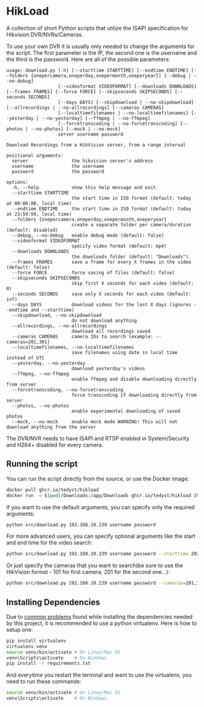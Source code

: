 # HikLoad

A collection of short Python scripts that utilize the ISAPI specification for Hikvision DVR/NVRs/Cameras.

To use your own DVR it is usually only needed to change the arguments for the script. The first parameter is the IP, the second one is the username and the third is the password. Here are all of the possible parameters:

```
usage: download.py [-h] [--starttime STARTTIME] [--endtime ENDTIME] [--folders {onepercamera,oneperday,onepermonth,oneperyear}] [--debug | --no-debug]
                   [--videoformat VIDEOFORMAT] [--downloads DOWNLOADS] [--frames FRAMES] [--force FORCE] [--skipseconds SKIPSECONDS] [--seconds SECONDS]
                   [--days DAYS] [--skipdownload | --no-skipdownload] [--allrecordings | --no-allrecordings] [--cameras CAMERAS]
                   [--localtimefilenames | --no-localtimefilenames] [--yesterday | --no-yesterday] [--ffmpeg | --no-ffmpeg]
                   [--forcetranscoding | --no-forcetranscoding] [--photos | --no-photos] [--mock | --no-mock]
                   server username password

Download Recordings from a HikVision server, from a range interval

positional arguments:
  server                the hikvision server's address
  username              the username
  password              the password

options:
  -h, --help            show this help message and exit
  --starttime STARTTIME
                        the start time in ISO format (default: today at 00:00:00, local time)
  --endtime ENDTIME     the start time in ISO format (default: today at 23:59:59, local time)
  --folders {onepercamera,oneperday,onepermonth,oneperyear}
                        create a separate folder per camera/duration (default: disabled)
  --debug, --no-debug   enable debug mode (default: false)
  --videoformat VIDEOFORMAT
                        specify video format (default: mp4)
  --downloads DOWNLOADS
                        the downloads folder (default: "Downloads")
  --frames FRAMES       save a frame for every X frames in the video (default: false)
  --force FORCE         force saving of files (default: false)
  --skipseconds SKIPSECONDS
                        skip first X seconds for each video (default: 0)
  --seconds SECONDS     save only X seconds for each video (default: inf)
  --days DAYS           download videos for the last X days (ignores --endtime and --starttime)
  --skipdownload, --no-skipdownload
                        do not download anything
  --allrecordings, --no-allrecordings
                        download all recordings saved
  --cameras CAMERAS     camera IDs to search (example: --cameras=201,301)
  --localtimefilenames, --no-localtimefilenames
                        save filenames using date in local time instead of UTC
  --yesterday, --no-yesterday
                        download yesterday's videos
  --ffmpeg, --no-ffmpeg
                        enable ffmpeg and disable downloading directly from server
  --forcetranscoding, --no-forcetranscoding
                        force transcoding if downloading directly from server
  --photos, --no-photos
                        enable experimental downloading of saved photos
  --mock, --no-mock     enable mock mode WARNING! This will not download anything from the server
```

The DVR/NVR needs to have ISAPI and RTSP enabled in System/Security and H264+ disabled for every camera.

## Running the script

You can run the script directly from the source, or use the Docker image:

```bash
docker pull ghcr.io/tedyst/hikload
docker run -v $(pwd)/Downloads:/app/Downloads ghcr.io/tedyst/hikload 192.168.10.239 admin password
```

If you want to use the default arguments, you can specify only the required arguments:

```bash
python src/download.py 192.168.10.239 username password
```

For more advanced users, you can specify optional arguments like the start and end time for the video search:

```bash
python src/download.py 192.168.10.239 username password --starttime 2021-09-19T03:00:00+03:00 --endtime 2021-09-20T04:00:00+00:00
```

Or just specify the cameras that you want to search(be sure to use the HikVision format - 101 for first camera, 201 for the second one...):

```bash
python src/download.py 192.168.10.239 username password --cameras=201,301
```

## Installing Dependencies

Due to [common problems](https://github.com/kkroening/ffmpeg-python/issues/174#issuecomment-561546739) found while installing the dependencies needed by this project, it is recommended to use a python virtualenv. Here is how to setup one:

```bash
pip install virtualenv
virtualenv venv
source venv/bin/activate # On Linux/Mac OS
venv\Scripts\activate    # On Windows
pip install -r requirements.txt
```

And everytime you restart the terminal and want to use the virtualenv, you need to run these commands:

```bash
source venv/bin/activate # On Linux/Mac OS
venv\Scripts\activate    # On Windows
```